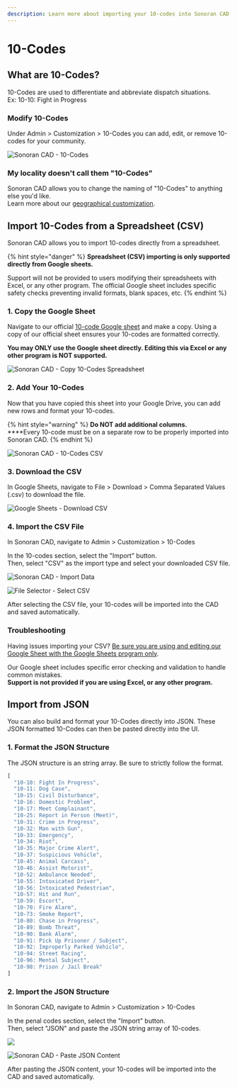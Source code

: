 ```yaml
---
description: Learn more about importing your 10-codes into Sonoran CAD.
---
```


# 10-Codes

## What are 10-Codes?

10-Codes are used to differentiate and abbreviate dispatch situations.\
Ex: 10-10: Fight in Progress

### Modify 10-Codes

Under Admin > Customization > 10-Codes you can add, edit, or remove 10-codes for your community.

![Sonoran CAD - 10-Codes](<../../.gitbook/assets/image (113).png>)

### My locality doesn't call them "10-Codes"

Sonoran CAD allows you to change the naming of "10-Codes" to anything else you'd like.\
Learn more about our [geographical customization](geographical-settings.md).

## Import 10-Codes from a Spreadsheet (CSV)

Sonoran CAD allows you to import 10-codes directly from a spreadsheet.

{% hint style="danger" %}
**Spreadsheet (CSV) importing is only supported directly from Google sheets.**

Support will not be provided to users modifying their spreadsheets with Excel, or any other program. The official Google sheet includes specific safety checks preventing invalid formats, blank spaces, etc.
{% endhint %}

### 1. Copy the Google Sheet

Navigate to our official [10-code Google sheet](https://docs.google.com/spreadsheets/u/1/d/1QKKhrwBQQW2JMqeDplU_alo_CHPi0ML4KlYOEuPN4vs/copy) and make a copy. Using a copy of our official sheet ensures your 10-codes are formatted correctly.

**You may ONLY use the Google sheet directly. Editing this via Excel or any other program is NOT supported.**

![Sonoran CAD - Copy 10-Codes Spreadsheet](<../../.gitbook/assets/image (114).png>)

### 2. Add Your 10-Codes

Now that you have copied this sheet into your Google Drive, you can add new rows and format your 10-codes.

{% hint style="warning" %}
**Do NOT add additional columns.**\
****Every 10-code must be on a separate row to be properly imported into Sonoran CAD.
{% endhint %}

![Sonoran CAD - 10-Codes CSV](<../../.gitbook/assets/image (115).png>)

### 3. Download the CSV

In Google Sheets, navigate to File > Download > Comma Separated Values (.csv) to download the file.

![Google Sheets - Download CSV](<../../.gitbook/assets/image (110).png>)

### 4. Import the CSV File

In Sonoran CAD, navigate to Admin > Customization > 10-Codes

In the 10-codes section, select the "Import" button.\
Then, select "CSV" as the import type and select your downloaded CSV file.

![Sonoran CAD - Import Data](<../../.gitbook/assets/image (109).png>)

![File Selector - Select CSV](<../../.gitbook/assets/image (112).png>)

After selecting the CSV file, your 10-codes will be imported into the CAD and saved automatically.

### Troubleshooting

Having issues importing your CSV? [Be sure you are using and editing our Google Sheet with the Google Sheets program only](10-codes.md#1-copy-the-google-sheet).

Our Google sheet includes specific error checking and validation to handle common mistakes.\
**Support is not provided if you are using Excel, or any other program.**

## Import from JSON

You can also build and format your 10-Codes directly into JSON. These JSON formatted 10-Codes can then be pasted directly into the UI.

### 1. Format the JSON Structure

The JSON structure is an string array. Be sure to strictly follow the format.

```javascript
[
  "10-10: Fight In Progress",
  "10-11: Dog Case",
  "10-15: Civil Disturbance",
  "10-16: Domestic Problem",
  "10-17: Meet Complainant",
  "10-25: Report in Person (Meet)",
  "10-31: Crime in Progress",
  "10-32: Man with Gun",
  "10-33: Emergency",
  "10-34: Riot",
  "10-35: Major Crime Alert",
  "10-37: Suspicious Vehicle",
  "10-45: Animal Carcass",
  "10-46: Assist Motorist",
  "10-52: Ambulance Needed",
  "10-55: Intoxicated Driver",
  "10-56: Intoxicated Pedestrian",
  "10-57: Hit and Run",
  "10-59: Escort",
  "10-70: Fire Alarm",
  "10-73: Smoke Report",
  "10-80: Chase in Progress",
  "10-89: Bomb Threat",
  "10-90: Bank Alarm",
  "10-91: Pick Up Prisoner / Subject",
  "10-92: Improperly Parked Vehicle",
  "10-94: Street Racing",
  "10-96: Mental Subject",
  "10-98: Prison / Jail Break"
]
```

### 2. Import the JSON Structure

In Sonoran CAD, navigate to Admin > Customization > 10-Codes

In the penal codes section, select the "Import" button.\
Then, select "JSON" and paste the JSON string array of 10-codes.

![](<../../.gitbook/assets/image (109).png>)

![Sonoran CAD - Paste JSON Content](<../../.gitbook/assets/image (121).png>)

After pasting the JSON content, your 10-codes will be imported into the CAD and saved automatically.

